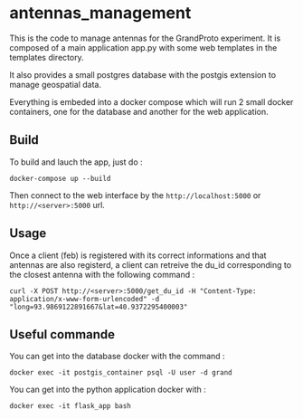 # antennas_management
This is the code to manage antennas for the GrandProto experiment.
It is composed of a main application app.py with some web templates in the templates directory.

It also provides a small postgres database with the postgis extension to manage geospatial data.

Everything is embeded into a docker compose which will run 2 small docker containers, one for the database and another for the web application.

## Build
To build and lauch the app, just do : 
```
docker-compose up --build
```

Then connect to the web interface by the `http://localhost:5000` or `http://<server>:5000` url.

## Usage
Once a client (feb) is registered with its correct informations and that antennas are also registerd, a client can retreive the du_id corresponding to the closest antenna with the following command :
```
curl -X POST http://<server>:5000/get_du_id -H "Content-Type: application/x-www-form-urlencoded" -d "long=93.9869122891667&lat=40.9372295400003"
```

## Useful commande
You can get into the database docker with the command :
```
docker exec -it postgis_container psql -U user -d grand
```

You can get into the python application docker with : 
```
docker exec -it flask_app bash
```
